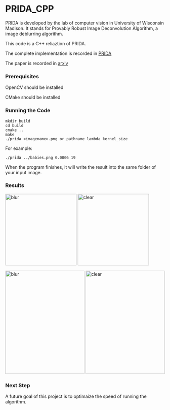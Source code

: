
# PRIDA_CPP

PRIDA is developed by the lab of computer vision in University of Wisconsin Madison. It stands for Provably Robust Image Deconvolution Algorithm, a image deblurring algorithm. 

This code is a C++ reliaztion of PRIDA. 

The complete implementation is recorded in [PRIDA](https://github.com/sravi-uwmadison/prida)

The paper is recorded in [arxiv](https://arxiv.org/abs/1803.08137)

### Prerequisites

OpenCV should be installed 

CMake should be installed

### Running the Code 
    mkdir build
    cd build 
    cmake ..
    make
    ./prida <imagename>.png or pathname lambda kernel_size
For example:

    ./prida ../babies.png 0.0006 19
    
When the program finishes, it will write the result into the same folder of your input image.  
### Results  
<img width="225" height="225" alt="blur" src="https://user-images.githubusercontent.com/14845016/46645893-b33ef200-cb4c-11e8-8e3d-ab759df584b7.png"> <img width="225" height="225" alt="clear" src="https://user-images.githubusercontent.com/14845016/46645894-b33ef200-cb4c-11e8-875d-f1022e7306d6.png">

<img width="250" height="325" alt="blur" src="https://user-images.githubusercontent.com/14845016/46645944-f39e7000-cb4c-11e8-820c-1be5f2d5409a.png"> <img width="250" height="325" alt="clear" src="https://user-images.githubusercontent.com/14845016/46645945-f5683380-cb4c-11e8-8136-80524e4c5a4a.png">


### Next Step

A future goal of this project is to optimaize the speed of running the algorithm. 
